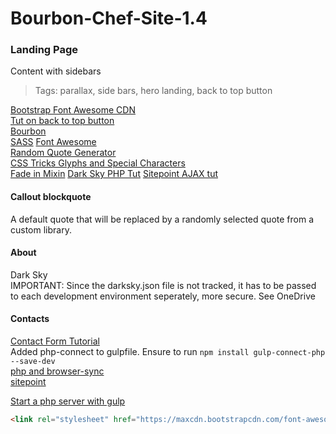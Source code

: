 # Bourbon-Chef-Site-1.4
### Landing Page
Content with sidebars  
> Tags: parallax, side bars, hero landing, back to top button  

[Bootstrap Font Awesome CDN](https://www.bootstrapcdn.com/fontawesome/)  
[Tut on back to top button](https://getflywheel.com/layout/add-sticky-back-top-button-website/)  
[Bourbon](http://bourbon.io/docs/)   
[SASS](http://sass-lang.com/libsass)
[Font Awesome](http://fontawesome.io/icons/)  
[Random Quote Generator](http://codepen.io/kkoutoup/pen/zxmGLE)  
[CSS Tricks Glyphs and Special Characters](https://css-tricks.com/snippets/html/glyphs/)  
[Fade in Mixin](https://coderwall.com/p/-xfqmq/scss-keyframe-mixin)
[Dark Sky PHP Tut](http://lekkerlogic.com/2015/08/dark-sky-forecast-io-weather-api-part-1/)
[Sitepoint AJAX tut](https://www.sitepoint.com/ajaxjquery-getjson-simple-example/)   

#### Callout blockquote
A default quote that will be replaced by a randomly selected quote from a custom library.

#### About
Dark Sky  
IMPORTANT: Since the darksky.json file is not tracked, it has to be passed to each development environment seperately, more secure.  See OneDrive

#### Contacts  
[Contact Form Tutorial](https://code.tutsplus.com/tutorials/build-a-neat-html5-powered-contact-form--net-20426)  
Added php-connect to gulpfile.  Ensure to run `npm install gulp-connect-php --save-dev`  
[php and browser-sync](https://fettblog.eu/php-browsersync-grunt-gulp/)  
[sitepoint](http://stackoverflow.com/questions/36508748/using-gulp-browsersync-to-render-php-files)  


[Start a php server with gulp](https://github.com/micahblu/gulp-connect-php)
```html
<link rel="stylesheet" href="https://maxcdn.bootstrapcdn.com/font-awesome/4.7.0/css/font-awesome.min.css" />  
```
